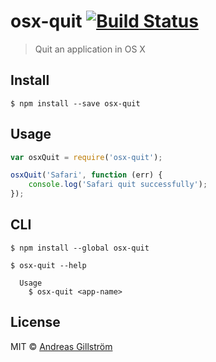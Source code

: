# osx-quit [![Build Status](https://travis-ci.org/gillstrom/osx-quit.svg?branch=master)](https://travis-ci.org/gillstrom/osx-quit)

> Quit an application in OS X


## Install

```
$ npm install --save osx-quit
```


## Usage

```js
var osxQuit = require('osx-quit');

osxQuit('Safari', function (err) {
	console.log('Safari quit successfully');
});
```


## CLI

```
$ npm install --global osx-quit
```

```
$ osx-quit --help

  Usage
    $ osx-quit <app-name>
```


## License

MIT © [Andreas Gillström](http://github.com/gillstrom)
